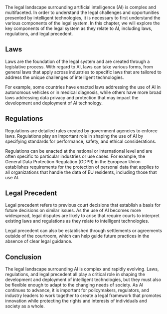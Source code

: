 
The legal landscape surrounding artificial intelligence (AI) is complex and multifaceted. In order to understand the legal challenges and opportunities presented by intelligent technologies, it is necessary to first understand the various components of the legal system. In this chapter, we will explore the key components of the legal system as they relate to AI, including laws, regulations, and legal precedent.

Laws
----

Laws are the foundation of the legal system and are created through a legislative process. With regard to AI, laws can take various forms, from general laws that apply across industries to specific laws that are tailored to address the unique challenges of intelligent technologies.

For example, some countries have enacted laws addressing the use of AI in autonomous vehicles or in medical diagnosis, while others have more broad laws addressing data privacy and protection that may impact the development and deployment of AI technology.

Regulations
-----------

Regulations are detailed rules created by government agencies to enforce laws. Regulations play an important role in shaping the use of AI by specifying standards for performance, safety, and ethical considerations.

Regulations can be enacted at the national or international level and are often specific to particular industries or use cases. For example, the General Data Protection Regulation (GDPR) in the European Union establishes requirements for the protection of personal data that applies to all organizations that handle the data of EU residents, including those that use AI.

Legal Precedent
---------------

Legal precedent refers to previous court decisions that establish a basis for future decisions on similar issues. As the use of AI becomes more widespread, legal disputes are likely to arise that require courts to interpret existing laws and regulations as they relate to intelligent technologies.

Legal precedent can also be established through settlements or agreements outside of the courtroom, which can help guide future practices in the absence of clear legal guidance.

Conclusion
----------

The legal landscape surrounding AI is complex and rapidly evolving. Laws, regulations, and legal precedent all play a critical role in shaping the development and deployment of intelligent technologies, but they must also be flexible enough to adapt to the changing needs of society. As AI continues to advance, it is important for policymakers, regulators, and industry leaders to work together to create a legal framework that promotes innovation while protecting the rights and interests of individuals and society as a whole.
